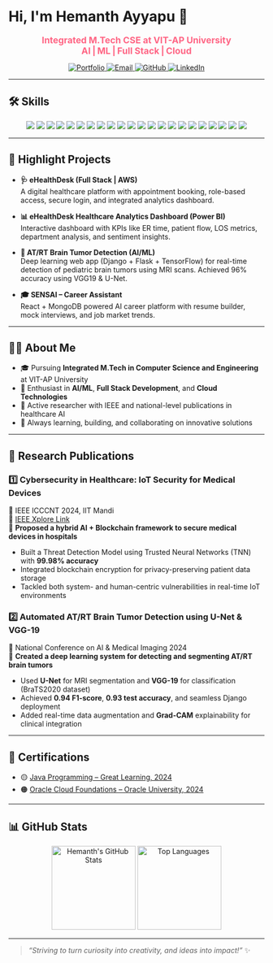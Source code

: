 # Hi, I'm Hemanth Ayyapu 👋

<p align="center">
  <b>
    <span style="color:#ff6584;font-size:1.25em;">Integrated M.Tech CSE at VIT-AP University</span><br>
    <span style="color:#ff6584;font-size:1.25em;">AI</span> <span style="color:#ff6584;font-size:1.25em;">|</span>
    <span style="color:#ff6584;font-size:1.25em;">ML</span> <span style="color:#ff6584;font-size:1.25em;">|</span>
    <span style="color:#ff6584;font-size:1.25em;">Full Stack</span> <span style="color:#ff6584;font-size:1.25em;">|</span>
    <span style="color:#ff6584;font-size:1.25em;">Cloud</span>
  </b>
</p>

<p align="center">
  <a href="https://hemanth094.vercel.app/" target="_blank">
    <img src="https://img.shields.io/badge/Portfolio-222b2d?style=for-the-badge&logo=vercel&logoColor=white&labelColor=222b2d" alt="Portfolio" />
  </a>
  <a href="mailto:hemanthayyapu@gmail.com">
    <img src="https://img.shields.io/badge/Email-222b2d?style=for-the-badge&logo=gmail&logoColor=white&labelColor=222b2d" alt="Email"/>
  </a>
  <a href="https://github.com/Hemanth094" target="_blank">
    <img src="https://img.shields.io/badge/GitHub-222b2d?style=for-the-badge&logo=github&logoColor=white&labelColor=222b2d" alt="GitHub"/>
  </a>
  <a href="https://linkedin.com/in/ayyapu-hemanth/" target="_blank">
    <img src="https://img.shields.io/badge/LinkedIn-222b2d?style=for-the-badge&logo=linkedin&logoColor=white&labelColor=222b2d" alt="LinkedIn"/>
  </a>
</p>

---

## 🛠️ Skills

<p align="center">
  <img src="https://img.shields.io/badge/Java-36454F?style=for-the-badge&logo=java&logoColor=white"/>
  <img src="https://img.shields.io/badge/Python-3C3C3C?style=for-the-badge&logo=python&logoColor=FFD43B"/>
  <img src="https://img.shields.io/badge/R-2d2d2d?style=for-the-badge&logo=r&logoColor=white"/>
  <img src="https://img.shields.io/badge/HTML5-222b2d?style=for-the-badge&logo=html5&logoColor=white"/>
  <img src="https://img.shields.io/badge/CSS3-36454F?style=for-the-badge&logo=css3&logoColor=white"/>
  <img src="https://img.shields.io/badge/JavaScript-222b2d?style=for-the-badge&logo=javascript&logoColor=F7DF1E"/>
  <img src="https://img.shields.io/badge/PHP-23272B?style=for-the-badge&logo=php&logoColor=white"/>
  <img src="https://img.shields.io/badge/React-222b2d?style=for-the-badge&logo=react&logoColor=61DAFB"/>
  <img src="https://img.shields.io/badge/Next.js-222b2d?style=for-the-badge&logo=nextdotjs&logoColor=white"/>
  <img src="https://img.shields.io/badge/Tailwind_CSS-222b2d?style=for-the-badge&logo=tailwind-css&logoColor=38B2AC"/>
  <img src="https://img.shields.io/badge/AWS-232F3E?style=for-the-badge&logo=amazon-aws&logoColor=white"/>
  <img src="https://img.shields.io/badge/OCI-222b2d?style=for-the-badge&logo=oracle&logoColor=F80000"/>
  <img src="https://img.shields.io/badge/Firebase-222b2d?style=for-the-badge&logo=firebase&logoColor=FFCA28"/>
  <img src="https://img.shields.io/badge/SQL-36454F?style=for-the-badge&logo=postgresql&logoColor=white"/>
  <img src="https://img.shields.io/badge/NoSQL-222b2d?style=for-the-badge&logo=mongodb&logoColor=white"/>
  <img src="https://img.shields.io/badge/Tableau-36454F?style=for-the-badge&logo=tableau&logoColor=E97627"/>
  <img src="https://img.shields.io/badge/PowerBI-222b2d?style=for-the-badge&logo=powerbi&logoColor=white"/>
  <img src="https://img.shields.io/badge/Git-222b2d?style=for-the-badge&logo=git&logoColor=F05032"/>
  <img src="https://img.shields.io/badge/Colab-36454F?style=for-the-badge&logo=googlecolab&logoColor=F9AB00"/>
  <img src="https://img.shields.io/badge/Microsoft_Excel-222b2d?style=for-the-badge&logo=microsoft-excel&logoColor=white"/>
  <img src="https://img.shields.io/badge/Microsoft_PowerPoint-36454F?style=for-the-badge&logo=microsoft-powerpoint&logoColor=white"/>
  <img src="https://img.shields.io/badge/Microsoft_Word-222b2d?style=for-the-badge&logo=microsoft-word&logoColor=white"/>
</p>

---

## 🚀 Highlight Projects

- **🩺 eHealthDesk (Full Stack | AWS)**  
  A digital healthcare platform with appointment booking, role-based access, secure login, and integrated analytics dashboard.

- **📊 eHealthDesk Healthcare Analytics Dashboard (Power BI)**  
  Interactive dashboard with KPIs like ER time, patient flow, LOS metrics, department analysis, and sentiment insights.

- **🧠 AT/RT Brain Tumor Detection (AI/ML)**  
  Deep learning web app (Django + Flask + TensorFlow) for real-time detection of pediatric brain tumors using MRI scans. Achieved 96% accuracy using VGG19 & U-Net.

- **🎓 SENSAI – Career Assistant**  
  React + MongoDB powered AI career platform with resume builder, mock interviews, and job market trends.

---

## 🧑‍🎓 About Me

- 🎓 Pursuing **Integrated M.Tech in Computer Science and Engineering** at VIT-AP University  
- 🤖 Enthusiast in **AI/ML**, **Full Stack Development**, and **Cloud Technologies**  
- 🧠 Active researcher with IEEE and national-level publications in healthcare AI  
- 🚀 Always learning, building, and collaborating on innovative solutions

---

## 🧪 Research Publications

### 1️⃣ Cybersecurity in Healthcare: IoT Security for Medical Devices  
📍 IEEE ICCCNT 2024, IIT Mandi  
🔗 [IEEE Xplore Link](#) <!-- Replace # with your actual link! -->  
🧠 **Proposed a hybrid AI + Blockchain framework to secure medical devices in hospitals**  
- Built a Threat Detection Model using Trusted Neural Networks (TNN) with **99.98% accuracy**
- Integrated blockchain encryption for privacy-preserving patient data storage
- Tackled both system- and human-centric vulnerabilities in real-time IoT environments

### 2️⃣ Automated AT/RT Brain Tumor Detection using U-Net & VGG-19  
📍 National Conference on AI & Medical Imaging 2024  
🧠 **Created a deep learning system for detecting and segmenting AT/RT brain tumors**  
- Used **U-Net** for MRI segmentation and **VGG-19** for classification (BraTS2020 dataset)
- Achieved **0.94 F1-score**, **0.93 test accuracy**, and seamless Django deployment
- Added real-time data augmentation and **Grad-CAM** explainability for clinical integration

---

## 📜 Certifications

- 🟡 [Java Programming – Great Learning, 2024](https://www.mygreatlearning.com/certificate/RJKMLQUX)
- 🟠 [Oracle Cloud Foundations – Oracle University, 2024](https://catalog-education.oracle.com/ords/certview/sharebadge?id=E2FE006DB0C8D504FF6F4EA6F2A6528E82C5E09C02BAEB7CF38DDBCF25DAA332)

---

## 📊 GitHub Stats

<p align="center">
  <img src="https://github-readme-stats.vercel.app/api?username=Hemanth094&show_icons=true&theme=tokyonight&hide_rank=false&count_private=true" alt="Hemanth's GitHub Stats" height="165"/>
  <img src="https://github-readme-stats.vercel.app/api/top-langs/?username=Hemanth094&layout=compact&theme=tokyonight&hide_border=true" alt="Top Languages" height="165"/>
</p>

---

> _“Striving to turn curiosity into creativity, and ideas into impact!”_ ✨

<!--  
Feel free to reach out for collaborations, research, or just a geeky chat about tech and innovation!
-->

